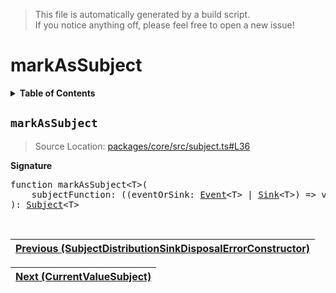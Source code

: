 > This file is automatically generated by a build script.<br>If you notice anything off, please feel free to open a new issue!

# markAsSubject

<details><summary><b>Table of Contents</b></summary><br>

1. [<code>markAsSubject</code>](#markAsSubject)</details>

## <a name="markAsSubject"></a><code>markAsSubject</code>

> Source Location: [packages\/core\/src\/subject.ts#L36](..\/..\/packages\/core\/src\/subject.ts#L36)

<b>Signature</b>

<pre>function markAsSubject&lt;T&gt;(<br>    subjectFunction: ((eventOrSink: <a href="../02-api-event/00-Event.md#Event">Event</a>&lt;T&gt; | <a href="../03-api-source/02-Sink.md#Sink-Interface">Sink</a>&lt;T&gt;) =&gt; void) & <a href="../01-api-disposable/00-Disposable.md#Disposable-Interface">Disposable</a>,<br>): <a href="00-Subject.md#Subject-Interface">Subject</a>&lt;T&gt;</pre><br>

| [Previous \(SubjectDistributionSinkDisposalErrorConstructor\)](03-SubjectDistributionSinkDisposalErrorConstructor.md#readme) |
| --- |

<div align="right">

| [Next \(CurrentValueSubject\)](05-CurrentValueSubject.md#readme) |
| --- |
</div>
